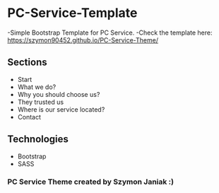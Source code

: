# PC-Service-Template
-Simple Bootstrap Template for PC Service.
-Check the template here: https://szymon90452.github.io/PC-Service-Theme/

## Sections
- Start
- What we do?
- Why you should choose us?
- They trusted us
- Where is our service located?
- Contact

## Technologies
- Bootstrap
- SASS

### PC Service Theme created by Szymon Janiak :)
